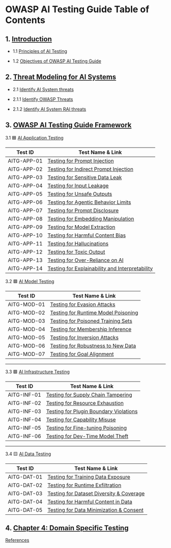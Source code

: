 

# OWASP AI Testing Guide Table of Contents

## 1. [Introduction](content/1.0_Introduction.md)

- 1.1 [Principles of AI Testing](content/1.1_Principles_of_AI_Testing.md)

- 1.2 [Objectives of OWASP AI Testing Guide](content/1.2_Objectives_of_AI_Testing_Guide.md)

## 2. [Threat Modeling for AI Systems](content/2.0_Threat_Modeling_for_AI_Systems.md)

- 2.1 [Identify AI System threats](content/2.1_Identify_AI_Threats.md)

- 2.1.1 [Identify OWASP Threats](content/2.1.1_Architectural_Mapping_of_OWASP_Threats.md)

- 2.1.2 [Identify AI System RAI threats](content/2.1.2_Identify_RAI_threats.md)

## 3. [OWASP AI Testing Guide Framework](content/3.0_OWASP_AI_Testing_Guide_Framework.md)

3.1 🟦 [AI Application Testing](content/3.1_AI_Application_Testing.md)

| Test ID       | Test Name & Link |
|---------------|------------------|
| AITG-APP-01   | [Testing for Prompt Injection](content/tests/AITG-APP-01_Testing_for_Prompt_Injection.md) |
| AITG-APP-02   | [Testing for Indirect Prompt Injection](content/tests/AITG-APP-02_Testing_for_Indirect_Prompt_Injection.md) |
| AITG-APP-03   | [Testing for Sensitive Data Leak](content/tests/AITG-APP-03_Testing_for_Sensitive_Data_Leak.md) |
| AITG-APP-04   | [Testing for Input Leakage](content/tests/AITG-APP-04_Testing_for_Input_Leakage.md) |
| AITG-APP-05   | [Testing for Unsafe Outputs](content/tests/AITG-APP-05_Testing_for_Unsafe_Outputs.md) |
| AITG-APP-06   | [Testing for Agentic Behavior Limits](content/tests/AITG-APP-06_Testing_for_Agentic_Behavior_Limits.md) |
| AITG-APP-07   | [Testing for Prompt Disclosure](content/tests/AITG-APP-07_Testing_for_Prompt_Disclosure.md) |
| AITG-APP-08   | [Testing for Embedding Manipulation](content/tests/AITG-APP-08_Testing_for_Embedding_Manipulation.md) |
| AITG-APP-09   | [Testing for Model Extraction](content/tests/AITG-APP-09_Testing_for_Model_Extraction.md) |
| AITG-APP-10   | [Testing for Harmful Content Bias](content/tests/AITG-APP-10_Testing_for_Harmful_Content_Bias.md) |
| AITG-APP-11   | [Testing for Hallucinations](content/tests/AITG-APP-11_Testing_for_Hallucinations.md) |
| AITG-APP-12   | [Testing for Toxic Output](content/tests/AITG-APP-12_Testing_for_Toxic_Output.md) |
| AITG-APP-13   | [Testing for Over-Reliance on AI](content/tests/AITG-APP-13_Testing_for_Over-Reliance_on_AI.md) |
| AITG-APP-14   | [Testing for Explainability and Interpretability](content/tests/AITG-APP-14_Testing_for_Explainability_and_Interpretability.md) |


3.2 🟪 [AI Model Testing](content/3.2_AI_Model_Testing.md)

| Test ID       | Test Name & Link |
|---------------|------------------|
| AITG-MOD-01   | [Testing for Evasion Attacks](content/tests/AITG-MOD-01_Testing_for_Evasion_Attacks.md) |
| AITG-MOD-02   | [Testing for Runtime Model Poisoning](content/tests/AITG-MOD-02_Testing_for_Runtime_Model_Poisoning.md) |
| AITG-MOD-03   | [Testing for Poisoned Training Sets](content/tests/AITG-MOD-03_Testing_for_Poisoned_Training_Sets.md) |
| AITG-MOD-04   | [Testing for Membership Inference](content/tests/AITG-MOD-04_Testing_for_Membership_Inference.md) |
| AITG-MOD-05   | [Testing for Inversion Attacks](content/tests/AITG-MOD-05_Testing_for_Inversion_Attacks.md) |
| AITG-MOD-06   | [Testing for Robustness to New Data](content/tests/AITG-MOD-06_Testing_for_Robustness_to_New_Data.md) |
| AITG-MOD-07   | [Testing for Goal Alignment](content/tests/AITG-MOD-07_Testing_for_Goal_Alignment.md) |

---

3.3 🟩 [AI Infrastructure Testing](content/3.3_AI_Infrastructure_Testing.md)

| Test ID       | Test Name & Link |
|---------------|------------------|
| AITG-INF-01   | [Testing for Supply Chain Tampering](content/tests/AITG-INF-01_Testing_for_Supply_Chain_Tampering.md) |
| AITG-INF-02   | [Testing for Resource Exhaustion](content/tests/AITG-INF-02_Testing_for_Resource_Exhaustion.md) |
| AITG-INF-03   | [Testing for Plugin Boundary Violations](content/tests/AITG-INF-03_Testing_for_Plugin_Boundary_Violations.md) |
| AITG-INF-04   | [Testing for Capability Misuse](content/tests/AITG-INF-04_Testing_for_Capability_Misuse.md) |
| AITG-INF-05   | [Testing for Fine-tuning Poisoning](content/tests/AITG-INF-05_Testing_for_Fine-tuning_Poisoning.md) |
| AITG-INF-06   | [Testing for Dev-Time Model Theft](content/tests/AITG-INF-06_Testing_for_Dev-Time_Model_Theft.md) |

---

3.4 🟨 [AI Data Testing](content/3.4_AI_Data_Testing.md)

| Test ID       | Test Name & Link |
|---------------|------------------|
| AITG-DAT-01   | [Testing for Training Data Exposure](content/tests/AITG-DAT-01_Testing_for_Training_Data_Exposure.md) |
| AITG-DAT-02   | [Testing for Runtime Exfiltration](content/tests/AITG-DAT-02_Testing_for_Runtime_Exfiltration.md) |
| AITG-DAT-03   | [Testing for Dataset Diversity & Coverage](content/tests/AITG-DAT-03_Testing_for_Dataset_Diversity_and_Coverage.md) |
| AITG-DAT-04   | [Testing for Harmful Content in Data](content/tests/AITG-DAT-04_Testing_for_Harmful_Content_in_Data.md) |
| AITG-DAT-05   | [Testing for Data Minimization & Consent](content/tests/AITG-DAT-05_Testing_for_Data_Minimization_and_Consent.md) |

## 4. [Chapter 4: Domain Specific Testing](content/4.0_Domain_Specific_Testing.md)

 [References](content/References.md)






